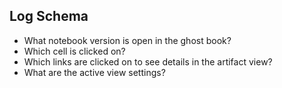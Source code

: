 ## Log Schema

- What notebook version is open in the ghost book?
- Which cell is clicked on?
- Which links are clicked on to see details in the artifact view?
- What are the active view settings?
